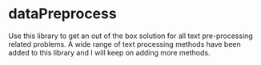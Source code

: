 # dataPreprocess

Use this library to get an out of the box solution for all text pre-processing related problems.
A wide range of text processing methods have been added to this library and I will keep on adding more methods.
